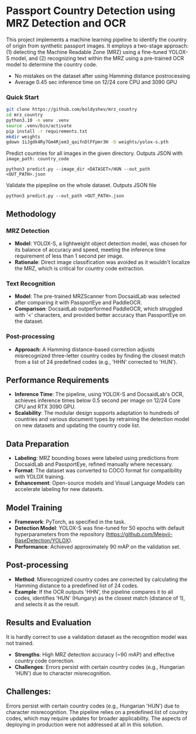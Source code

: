 # Passport Country Detection using MRZ Detection and OCR

This project implements a machine learning pipeline to identify the country of origin from synthetic passport images. It employs a two-stage approach: (1) detecting the Machine Readable Zone (MRZ) using a fine-tuned YOLOX-S model, and (2) recognizing text within the MRZ using a pre-trained OCR model to determine the country code.

* No mistakes on the dataset after using Hamming distance postrocessing
* Average 0.45 sec inference time on 12/24 core CPU and 3090 GPU


### Quick Start
```bash
git clone https://github.com/boldyshev/mrz_country
cd mrz_country
python3.10 -m venv .venv
source .venv/bin/activate
pip install -r requirements.txt
mkdir weights
gdown 1iJgdk4Ry7Gm4Rjem3_qaifnDlFFpmr3H -O weights/yolox-s.pth
```

Predict countries for all images in the given directory. Outputs JSON with `image_path: country_code`
```
python3 predict.py --image_dir <DATASET>/HUN --out_path <OUT_PATH>.json
```

Validate the pipepline on the whole dataset. Outputs JSON file
```
python3 predict.py --out_path <OUT_PATH>.json
```


## Methodology

### MRZ Detection
- **Model**: YOLOX-S, a lightweight object detection model, was chosen for its balance of accuracy and speed, meeting the inference time requirement of less than 1 second per image.
- **Rationale**: Direct image classification was avoided as it wouldn't localize the MRZ, which is critical for country code extraction.

### Text Recognition
- **Model**: The pre-trained MRZScanner from DocsaidLab was selected after comparing it with PassportEye and PaddleOCR.
- **Comparison**: DocsaidLab outperformed PaddleOCR, which struggled with '<' characters, and provided better accuracy than PassportEye on the dataset.

### Post-processing
- **Approach**: A Hamming distance-based correction adjusts misrecognized three-letter country codes by finding the closest match from a list of 24 predefined codes (e.g., 'HHN' corrected to 'HUN').

## Performance Requirements
- **Inference Time**: The pipeline, using YOLOX-S and DocsaidLab's OCR, achieves inference times below 0.5 second per image on 12/24 Core CPU and RTX 3090 GPU.
- **Scalability**: The modular design supports adaptation to hundreds of countries and various document types by retraining the detection model on new datasets and updating the country code list.

## Data Preparation
- **Labeling**: MRZ bounding boxes were labeled using predictions from DocsaidLab and PassportEye, refined manually where necessary.
- **Format**: The dataset was converted to COCO format for compatibility with YOLOX training.
- **Enhancement**: Open-source models and Visual Language Models can accelerate labeling for new datasets.

## Model Training
- **Framework**: PyTorch, as specified in the task.
- **Detection Model**: YOLOX-S was fine-tuned for 50 epochs with default hyperparameters from the repository (https://github.com/Megvii-BaseDetection/YOLOX).
- **Performance**: Achieved approximately 90 mAP on the validation set.

## Post-processing
- **Method**: Misrecognized country codes are corrected by calculating the Hamming distance to a predefined list of 24 codes.
- **Example**: If the OCR outputs 'HHN', the pipeline compares it to all codes, identifies 'HUN' (Hungary) as the closest match (distance of 1), and selects it as the result.


## Results and Evaluation
It is hardly correct to use a validation dataset as the recognition model was not trained. 
- **Strengths**: High MRZ detection accuracy (~90 mAP) and effective country code correction.
- **Challenges**: Errors persist with certain country codes (e.g., Hungarian 'HUN') due to character misrecognition.


## Challenges: 
Errors persist with certain country codes (e.g., Hungarian 'HUN') due to character misrecognition.
The pipeline relies on a predefined list of country codes, which may require updates for broader applicability.
The aspects of deploying in production were not addressed at all in this solution. 


